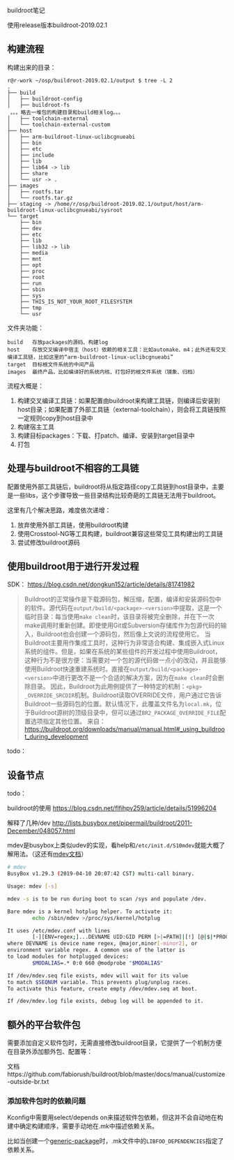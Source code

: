 buildroot笔记

使用release版本buildroot-2019.02.1

## 构建流程

构建出来的目录：

```
r@r-work ~/osp/buildroot-2019.02.1/output $ tree -L 2
.
├── build
│   ├── buildroot-config
│   ├── buildroot-fs
 。。。略去一堆包的构建目录和build相关log。。。
│   ├── toolchain-external
│   └── toolchain-external-custom
├── host
│   ├── arm-buildroot-linux-uclibcgnueabi
│   ├── bin
│   ├── etc
│   ├── include
│   ├── lib
│   ├── lib64 -> lib
│   ├── share
│   └── usr -> .
├── images
│   ├── rootfs.tar
│   └── rootfs.tar.gz
├── staging -> /home/r/osp/buildroot-2019.02.1/output/host/arm-buildroot-linux-uclibcgnueabi/sysroot
└── target
    ├── bin
    ├── dev
    ├── etc
    ├── lib
    ├── lib32 -> lib
    ├── media
    ├── mnt
    ├── opt
    ├── proc
    ├── root
    ├── run
    ├── sbin
    ├── sys
    ├── THIS_IS_NOT_YOUR_ROOT_FILESYSTEM
    ├── tmp
    └── usr
```

文件夹功能：
```
build   存放packages的源码、构建log
host    存放交叉编译中宿主（host）依赖的相关工具：比如automake、m4；此外还有交叉编译工具链，比如这里的“arm-buildroot-linux-uclibcgnueabi”
target  目标根文件系统的中间产品
images  最终产品，比如编译好的系统内核、打包好的根文件系统（镜象、归档）
```


流程大概是：

1. 构建交叉编译工具链：如果配置由buildroot来构建工具链，则编译后安装到host目录；如果配置了外部工具链（external-toolchain），则会将工具链按照一定规则copy到host目录中
1. 构建宿主工具
1. 构建目标packages：下载、打patch、编译、安装到target目录中
1. 打包


## 处理与buildroot不相容的工具链

配置使用外部工具链后，buildroot将从指定路径copy工具链到host目录中，主要是一些libs，这个步骤导致一些目录结构比较奇葩的工具链无法用于buildroot。

这里有几个解决思路，难度依次递增：

1. 放弃使用外部工具链，使用buildroot构建
2. 使用Crosstool-NG等工具构建，buildroot兼容这些常见工具构建出的工具链
3. 尝试修改buildroot源码

## 使用buildroot用于进行开发过程

SDK：
https://blog.csdn.net/dongkun152/article/details/81741982

> Buildroot的正常操作是下载源码包，解压缩，配置，编译和安装源码包中的软件。源代码在`output/build/<package>-<version>`中提取，这是一个临时目录：每当使用`make clean`时，该目录将被完全删除，并在下一次make调用时重新创建。即使使用Git或Subversion存储库作为包源代码的输入，Buildroot也会创建一个源码包，然后像上文说的流程使用它。
> 当Buildroot主要用作集成工具时，这种行为非常适合构建、集成嵌入式Linux系统的组件。但是，如果在系统的某些组件的开发过程中使用Buildroot，这种行为不是很方便：当需要对一个包的源代码做一点小的改动，并且能够使用Buildroot快速重建系统时。直接在`output/build/<package>-<version>`中进行更改不是一个合适的解决方案，因为在`make clean`时会删除目录。 
> 因此，Buildroot为此用例提供了一种特定的机制：`<pkg> _OVERRIDE_SRCDIR`机制。Buildroot读取OVERRIDE文件，用户通过它告诉Buildroot一些源码包的位置。默认情况下，此覆盖文件名为`local.mk`，位于Buildroot源树的顶级目录中，但可以通过`BR2_PACKAGE_OVERRIDE_FILE`配置选项指定其他位置。
> 来自：https://buildroot.org/downloads/manual/manual.html#_using_buildroot_during_development

todo：

## 设备节点

todo：

buildroot的使用
https://blog.csdn.net/flfihpv259/article/details/51996204

解释了几种/dev
http://lists.busybox.net/pipermail/buildroot/2011-December/048057.html

mdev是busybox上类似udev的实现，看help和`/etc/init.d/S10mdev`就能大概了解用法。（这还有[mdev文档](https://git.busybox.net/busybox/plain/docs/mdev.txt)）

```bash
# mdev
BusyBox v1.29.3 (2019-04-10 20:07:42 CST) multi-call binary.

Usage: mdev [-s]

mdev -s is to be run during boot to scan /sys and populate /dev.

Bare mdev is a kernel hotplug helper. To activate it:
        echo /sbin/mdev >/proc/sys/kernel/hotplug

It uses /etc/mdev.conf with lines
        [-][ENV=regex;]...DEVNAME UID:GID PERM [>|=PATH]|[!] [@|$|*PROG]
where DEVNAME is device name regex, @major,minor[-minor2], or
environment variable regex. A common use of the latter is
to load modules for hotplugged devices:
        $MODALIAS=.* 0:0 660 @modprobe "$MODALIAS"

If /dev/mdev.seq file exists, mdev will wait for its value
to match $SEQNUM variable. This prevents plug/unplug races.
To activate this feature, create empty /dev/mdev.seq at boot.

If /dev/mdev.log file exists, debug log will be appended to it.
```

## 额外的平台软件包

需要添加自定义软件包时，无需直接修改buildroot目录，它提供了一个机制方便在目录外添加额外包、配置等：

文档https://github.com/fabiorush/buildroot/blob/master/docs/manual/customize-outside-br.txt


### 添加软件包时的依赖问题

Kconfig中需要用select/depends on来描述软件包依赖，但这并不会自动地在构建中确定构建顺序，需要手动地在.mk中描述依赖关系。

比如当创建一个[generic-package](https://buildroot.org/downloads/manual/manual.html#_infrastructure_for_packages_with_specific_build_systems)时，.mk文件中的`LIBFOO_DEPENDENCIES`指定了依赖关系。

